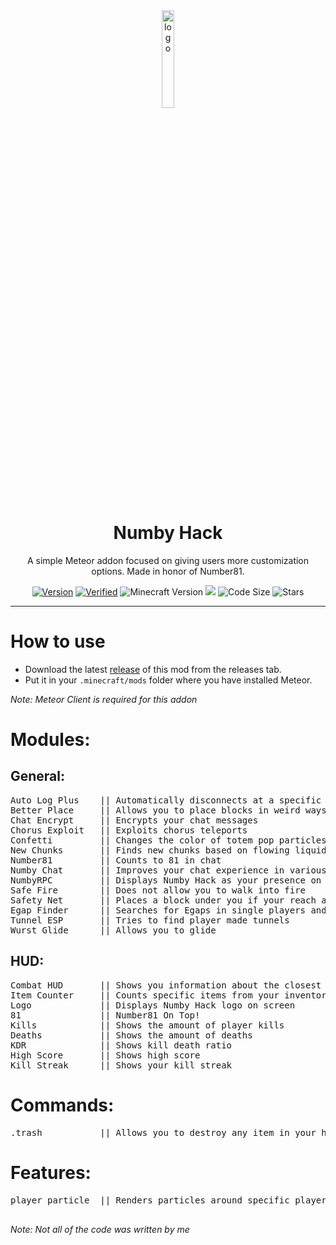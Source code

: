 <div align="center">
  <!-- Logo and Title -->
  <img src="https://raw.githubusercontent.com/cqb13/Numby-hack/main/src/main/resources/assets/numby-hack/textures/icon.png" alt="logo" width="20%"/>
  <h1>Numby Hack</h1>
  <p>A simple Meteor addon focused on giving users more customization options. Made in honor of Number81.</p>

  <!-- Fancy badges -->
<a href="https://github.com/cqb13/Numby-hack/releases"><img src="https://img.shields.io/badge/Version-v1.6-green" alt="Version"></a>
<a href="https://anticope.ml/addons/?"><img src="https://img.shields.io/badge/Verified-Yes!-green" alt="Verified"></a>
<img src="https://img.shields.io/badge/Minecraft%a20Version-1.19-green" alt="Minecraft Version">
<img src="https://img.shields.io/github/downloads/cqb13/Numby-hack/total?color=green">
<img src="https://img.shields.io/github/languages/code-size/cqb13/Numby-hack?color=green" alt="Code Size">
<img src="https://img.shields.io/github/stars/cqb13/Numby-hack?color=green" alt="Stars">
</div>

<hr />

# How to use
- Download the latest [release](/../../releases) of this mod from the releases tab.
- Put it in your `.minecraft/mods` folder where you have installed Meteor.

*Note: Meteor Client is required for this addon*

<h1>Modules:</h1>
<h2>General:</h2>
<pre>
Auto Log Plus    || Automatically disconnects at a specific time and/or place
Better Place     || Allows you to place blocks in weird ways
Chat Encrypt     || Encrypts your chat messages
Chorus Exploit   || Exploits chorus teleports
Confetti         || Changes the color of totem pop particles
New Chunks       || Finds new chunks based on flowing liquids
Number81         || Counts to 81 in chat
Numby Chat       || Improves your chat experience in various ways
NumbyRPC         || Displays Numby Hack as your presence on Discord
Safe Fire        || Does not allow you to walk into fire
Safety Net       || Places a block under you if your reach a set Y level
Egap Finder      || Searches for Egaps in single players and saves their location
Tunnel ESP       || Tries to find player made tunnels
Wurst Glide      || Allows you to glide
</pre>
<h2>HUD:</h2>
<pre>
Combat HUD       || Shows you information about the closest player to you
Item Counter     || Counts specific items from your inventory
Logo             || Displays Numby Hack logo on screen
81               || Number81 On Top!
Kills            || Shows the amount of player kills
Deaths           || Shows the amount of deaths
KDR              || Shows kill death ratio
High Score       || Shows high score
Kill Streak      || Shows your kill streak
</pre>
<h1>Commands:</h1>
<pre>
.trash           || Allows you to destroy any item in your hand
</pre>
<h1>Features:</h1>
<pre>
player particle  || Renders particles around specific players

</pre>

*Note: Not all of the code was written by me*